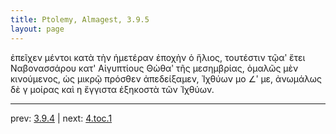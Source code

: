 ```yaml
---
title: Ptolemy, Almagest, 3.9.5
layout: page
---
```


ἐπεῖχεν μέντοι κατὰ τὴν ἡμετέραν ἐποχὴν ὁ ἥλιος, τουτέστιν τῷαʹ ἔτει Ναβονασσάρου κατ' Αἰγυπτίους Θὼθαʹ τῆς μεσημβρίας, ὁμαλῶς μὲν κινούμενος, ὡς μικρῷ πρόσθεν ἀπεδείξαμεν, Ἰχθύων μο ∠ʹ με, ἀνωμάλως δὲ γ μοίρας καὶ η ἔγγιστα ἑξηκοστὰ τῶν Ἰχθύων. 

---

prev: [3.9.4](../3.9.4/) | next: [4.toc.1](../4.toc.1/)

